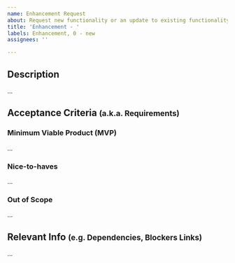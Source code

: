 ```yaml
---
name: Enhancement Request
about: Request new functionality or an update to existing functionality.
title: 'Enhancement - '
labels: Enhancement, 0 - new
assignees: ''

---
```


## Description
...

## Acceptance Criteria <small>(a.k.a. Requirements)</small>
### Minimum Viable Product (MVP)
...

### Nice-to-haves
...

### Out of Scope
...

## Relevant Info <small>(e.g. Dependencies, Blockers Links)</small>
...

